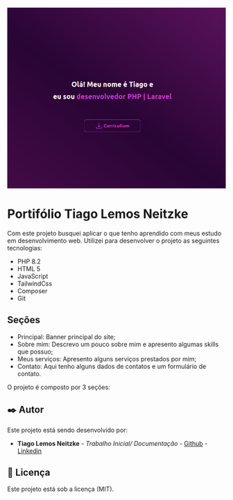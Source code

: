 ![](/src/img/portfolio.png)
# Portifólio Tiago Lemos Neitzke

Com este projeto busquei aplicar o que tenho aprendido com meus estudo em desenvolvimento web.
Utilizei para desenvolver o projeto as seguintes tecnologias:

- PHP 8.2
- HTML 5
- JavaScript
- TailwindCss
- Composer
- Git

## Seções

- Principal: Banner principal do site;
- Sobre mim: Descrevo um pouco sobre mim e apresento algumas skills que possuo;
- Meus serviços: Apresento alguns serviços prestados por mim;
- Contato: Aqui tenho alguns dados de contatos e um formulário de contato.

O projeto é composto por 3 seções:

## ✒️ Autor

Este projeto está sendo desenvolvido por:

- **Tiago Lemos Neitzke** - *Trabalho Inicial/ Documentação* - [Github](https://github.com/TiagoLemosNeitzke) - [Linkedin](https://www.linkedin.com/in/tiago-lemos-neitzke/)

## 📄 Licença

Este projeto está sob a licença (MIT).
